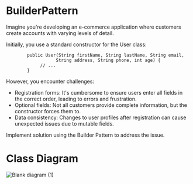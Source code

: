 # BuilderPattern

Imagine you're developing an e-commerce application where customers create accounts with varying levels of detail.

Initially, you use a standard constructor for the User class:

      
            public User(String firstName, String lastName, String email,
                       String address, String phone, int age) {
                 // ...
            }
      
However, you encounter challenges:

- Registration forms: It's cumbersome to ensure users enter all fields in the correct order, leading to errors and frustration.
- Optional fields: Not all customers provide complete information, but the constructor forces them to.
- Data consistency: Changes to user profiles after registration can cause unexpected issues due to mutable fields.

Implement solution using the Builder Pattern to address the issue.


# Class Diagram
![Blank diagram (1)](https://github.com/ErikkaEnaje/Builderpattern/assets/142382057/4b55de64-3035-480b-a91d-0d87cdfb2098)


